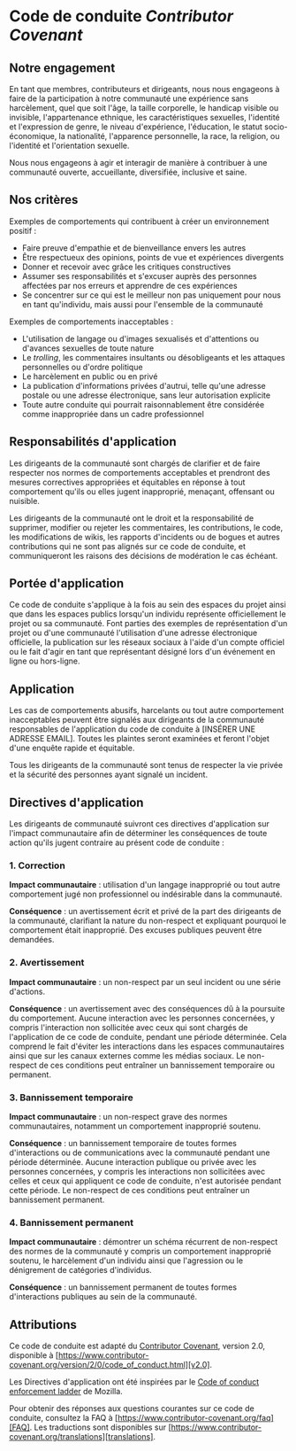 # Code de conduite _Contributor Covenant_

## Notre engagement
 
En tant que membres, contributeurs et dirigeants, nous nous
engageons à faire de la participation à notre communauté
une expérience sans harcèlement, quel que soit l'âge, 
la taille corporelle, le handicap visible ou invisible, l'appartenance ethnique,
les caractéristiques sexuelles, l'identité et l'expression de genre, 
le niveau d'expérience, l'éducation, le statut socio-économique, 
la nationalité, l'apparence personnelle, la race, la religion, 
ou l'identité et l'orientation sexuelle.

Nous nous engageons à agir et interagir de manière à contribuer à une communauté 
ouverte, accueillante, diversifiée, inclusive et saine.

## Nos critères

Exemples de comportements qui contribuent à créer un environnement positif :

* Faire preuve d'empathie et de bienveillance envers les autres
* Être respectueux des opinions, points de vue et expériences divergents
* Donner et recevoir avec grâce les critiques constructives
* Assumer ses responsabilités et s'excuser auprès des personnes affectées par nos erreurs et apprendre de ces expériences
* Se concentrer sur ce qui est le meilleur non pas uniquement pour nous en tant qu'individu, mais aussi pour l'ensemble de la communauté

Exemples de comportements inacceptables :

* L'utilisation de langage ou d'images sexualisés et d'attentions ou d'avances sexuelles de toute nature
* Le _trolling_, les commentaires insultants ou désobligeants et les attaques
  personnelles ou d'ordre politique
* Le harcèlement en public ou en privé
* La publication d'informations privées d'autrui, telle qu'une
  adresse postale ou une adresse électronique, sans leur autorisation explicite
* Toute autre conduite qui pourrait raisonnablement être considérée comme inappropriée
  dans un cadre professionnel

## Responsabilités d'application

Les dirigeants de la communauté sont chargés de clarifier et de faire respecter nos normes de
comportements acceptables et prendront des mesures correctives appropriées et équitables en
réponse à tout comportement qu'ils ou elles jugent inapproprié, menaçant, offensant ou nuisible.

Les dirigeants de la communauté ont le droit et la responsabilité de supprimer, modifier ou rejeter
les commentaires, les contributions, le code, les modifications de wikis, les rapports d'incidents ou de bogues et autres contributions qui
ne sont pas alignés sur ce code de conduite, et communiqueront les raisons des décisions de modération
le cas échéant.

## Portée d'application

Ce code de conduite s'applique à la fois au sein des espaces du projet ainsi que
dans les espaces publics lorsqu'un individu représente officiellement le projet ou sa
communauté. Font parties des exemples de représentation d'un projet ou d'une
communauté l'utilisation d'une adresse électronique officielle, la publication sur
les réseaux sociaux à l'aide d'un compte officiel ou le fait d'agir en tant que représentant désigné
lors d'un événement en ligne ou hors-ligne.

## Application

Les cas de comportements abusifs, harcelants ou tout autre comportement
inacceptables peuvent être signalés aux dirigeants de la communauté responsables de l'application du code de conduite à [INSÉRER UNE ADRESSE EMAIL]. 
Toutes les plaintes seront examinées et feront l'objet d'une enquête rapide et équitable.

Tous les dirigeants de la communauté sont tenus de respecter la vie privée et la sécurité des
personnes ayant signalé un incident.

## Directives d'application

Les dirigeants de communauté suivront ces directives d'application sur l'impact communautaire afin de déterminer
les conséquences de toute action qu'ils jugent contraire au présent code de conduite :

### 1. Correction

**Impact communautaire** : utilisation d'un langage inapproprié ou tout autre comportement jugé
non professionnel ou indésirable dans la communauté.

**Conséquence** : un avertissement écrit et privé de la part des dirigeants de la communauté, clarifiant
la nature du non-respect et expliquant pourquoi
le comportement était inapproprié. Des excuses publiques peuvent être demandées.

### 2. Avertissement

**Impact communautaire** : un non-respect par un seul incident ou une série d'actions.

**Conséquence** : un avertissement avec des conséquences dû à la poursuite du comportement.
Aucune interaction avec les personnes concernées, y compris l'interaction non sollicitée avec
ceux qui sont chargés de l'application de ce code de conduite, pendant une période déterminée. 
Cela comprend le fait d'éviter les interactions dans les espaces communautaires ainsi que sur les canaux externes
comme les médias sociaux. Le non-respect de ces conditions peut entraîner
un bannissement temporaire ou permanent.

### 3. Bannissement temporaire

**Impact communautaire** : un non-respect grave des normes communautaires, notamment
un comportement inapproprié soutenu.

**Conséquence** : un bannissement temporaire de toutes formes d'interactions ou de
communications avec la communauté pendant une période déterminée. Aucune interaction publique ou
privée avec les personnes concernées, y compris les interactions non sollicitées
avec celles et ceux qui appliquent ce code de conduite, n'est autorisée pendant cette période.
Le non-respect de ces conditions peut entraîner un bannissement permanent.

### 4. Bannissement permanent

**Impact communautaire** : démontrer un schéma récurrent de non-respect des normes de la 
communauté y compris un comportement inapproprié soutenu, le harcèlement d'un individu
ainsi que l'agression ou le dénigrement de catégories d'individus.

**Conséquence** : un bannissement permanent de toutes formes d'interactions publiques au sein de
la communauté.

## Attributions

Ce code de conduite est adapté du
[Contributor Covenant](https://www.contributor-covenant.org), version 2.0,
disponible à
[https://www.contributor-covenant.org/version/2/0/code_of_conduct.html][v2.0].

Les Directives d'application ont été inspirées par le
[Code of conduct enforcement ladder][Mozilla CoC] de Mozilla.

Pour obtenir des réponses aux questions courantes sur ce code de conduite, consultez la FAQ à
[https://www.contributor-covenant.org/faq][FAQ]. Les traductions sont disponibles
sur [https://www.contributor-covenant.org/translations][translations].

[homepage]: https://www.contributor-covenant.org
[v2.0]: https://www.contributor-covenant.org/version/2/0/code_of_conduct.html
[Mozilla CoC]: https://github.com/mozilla/diversity
[FAQ]: https://www.contributor-covenant.org/faq
[translations]: https://www.contributor-covenant.org/translations